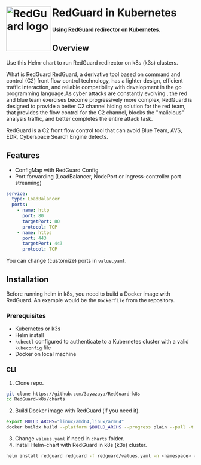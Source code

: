 <h1>
  <img src="https://github.com/wikiZ/RedGuardImage/raw/main/42d448a4cd030c05bacb8bde759b5d8.png" align="left" height="120px" alt="RedGuard logo"/>
  <span>RedGuard in Kubernetes</span>
</h1>

**Using [RedGuard](https://github.com/wikiZ/RedGuard) redirector on Kubernetes.**

## Overview
Use this Helm-chart to run RedGuard redirector on k8s (k3s) clusters.

What is RedGuard
RedGuard, a derivative tool based on command and control (C2) front flow control technology, has a lighter design, efficient traffic interaction, and reliable compatibility with development in the go programming language.As cyber attacks are constantly evolving , the red and blue team exercises become progressively more complex, RedGuard is designed to provide a better C2 channel hiding solution for the red team, that provides the flow control for the C2 channel, blocks the "malicious" analysis traffic, and better completes the entire attack task.

RedGuard is a C2 front flow control tool that can avoid Blue Team, AVS, EDR, Cyberspace Search Engine detects.
## Features
* ConfigMap with RedGuard Config
* Port forwarding (LoadBalancer, NodePort or Ingress-controller port streaming)

```yaml
service:
  type: LoadBalancer
  ports:
    - name: http
      port: 80
      targetPort: 80
      protocol: TCP
    - name: https
      port: 443
      targetPort: 443
      protocol: TCP
```
You can change (customize) ports in `value.yaml`.
## Installation
Before running helm in k8s, you need to build a Docker image with RedGuard. An example would be the `Dockerfile` from the repository.
### Prerequisites
* Kubernetes or k3s
* Helm install
* `kubectl` configured to authenticate to a Kubernetes cluster with a valid `kubeconfig` file
* Docker on local machine
### CLI
1. Clone repo.
```bash
git clone https://github.com/3ayazaya/RedGuard-k8s
cd RedGuard-k8s/charts
```

2. Build Docker image with RedGuard (if you need it).

```bash
export BUILD_ARCHS="linux/amd64,linux/arm64"
docker buildx build --platform $BUILD_ARCHS --progress plain --pull -t <image:tag> --push . --no-cache
```
3. Change `values.yaml` if need in `charts` folder.
4. Install Helm-chart with RedGuard in k8s (k3s) cluster.

```bash
helm install redguard redguard -f redguard/values.yaml -n <namespace> --create-namespace
```